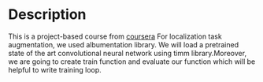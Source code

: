 # Description
This is a project-based course from [coursera]([https://www.coursera.org/](https://www.coursera.org/learn/deep-learning-with-pytorch--object-localization/home/week/1)https://www.coursera.org/learn/deep-learning-with-pytorch--object-localization/home/) 
 For localization task augmentation, we used albumentation library. We will load a pretrained state of the art convolutional neural network using timm library.Moreover, we are going to create train function and evaluate our function which will be helpful to write training loop. 
